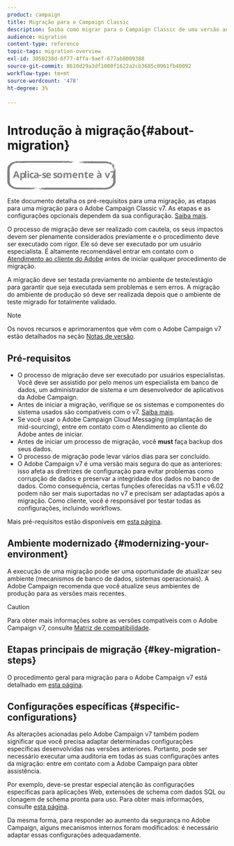 ```yaml
---
product: campaign
title: Migração para o Campaign Classic
description: Saiba como migrar para o Campaign Classic de uma versão anterior do Campaign
audience: migration
content-type: reference
topic-tags: migration-overview
exl-id: 3050238d-6f77-4ffa-9aef-677ab8009388
source-git-commit: 8610d29a3df1080f1622a2cb3685c0961fb40092
workflow-type: tm+mt
source-wordcount: '478'
ht-degree: 3%

---
```


# Introdução à migração{#about-migration}

![](../../assets/v7-only.svg)

Este documento detalha os pré-requisitos para uma migração, as etapas para uma migração para o Adobe Campaign Classic v7. As etapas e as configurações opcionais dependem da sua configuração. [Saiba mais](../../migration/using/general-configurations.md).

O processo de migração deve ser realizado com cautela, os seus impactos devem ser plenamente considerados previamente e o procedimento deve ser executado com rigor. Ele só deve ser executado por um usuário especialista. É altamente recomendável entrar em contato com o [Atendimento ao cliente do Adobe](https://helpx.adobe.com/br/enterprise/admin-guide.html/enterprise/using/support-for-experience-cloud.ug.html) antes de iniciar qualquer procedimento de migração.

A migração deve ser testada previamente no ambiente de teste/estágio para garantir que seja executada sem problemas e sem erros. A migração do ambiente de produção só deve ser realizada depois que o ambiente de teste migrado for totalmente validado.

>[!NOTE]
>
>Os novos recursos e aprimoramentos que vêm com o Adobe Campaign v7 estão detalhados na seção [Notas de versão](../../rn/using/latest-release.md).


## Pré-requisitos

* O processo de migração deve ser executado por usuários especialistas. Você deve ser assistido por pelo menos um especialista em banco de dados, um administrador de sistema e um desenvolvedor de aplicativos da Adobe Campaign.
* Antes de iniciar a migração, verifique se os sistemas e componentes do sistema usados são compatíveis com o v7. [Saiba mais](../../rn/using/compatibility-matrix.md).
* Se você usar o Adobe Campaign Cloud Messaging (implantação de mid-sourcing), entre em contato com o Atendimento ao cliente do Adobe antes de iniciar.
* Antes de iniciar um processo de migração, você **must** faça backup dos seus dados.
* O processo de migração pode levar vários dias para ser concluído.
* O Adobe Campaign v7 é uma versão mais segura do que as anteriores: isso afeta as diretrizes de configuração para evitar problemas como corrupção de dados e preservar a integridade dos dados no banco de dados. Como consequência, certas funções oferecidas na v5.11 e v6.02 podem não ser mais suportadas no v7 e precisam ser adaptadas após a migração. Como cliente, você é responsável por testar todas as configurações, incluindo workflows.

Mais pré-requisitos estão disponíveis em [esta página](../../migration/using/before-starting-migration.md).


## Ambiente modernizado {#modernizing-your-environment}

A execução de uma migração pode ser uma oportunidade de atualizar seu ambiente (mecanismos de banco de dados, sistemas operacionais). A Adobe Campaign recomenda que você atualize seus ambientes de produção para as versões mais recentes.

>[!CAUTION]
>
>Para obter mais informações sobre as versões compatíveis com o Adobe Campaign v7, consulte [Matriz de compatibilidade](../../rn/using/compatibility-matrix.md).

## Etapas principais de migração {#key-migration-steps}

O procedimento geral para migração para o Adobe Campaign v7 está detalhado em [esta página](../../migration/using/before-starting-migration.md).


## Configurações específicas {#specific-configurations}

As alterações acionadas pelo Adobe Campaign v7 também podem significar que você precisa adaptar determinadas configurações específicas desenvolvidas nas versões anteriores. Portanto, pode ser necessário executar uma auditoria em todas as suas configurações antes da migração: entre em contato com a Adobe Campaign para obter assistência.

Por exemplo, deve-se prestar especial atenção às configurações específicas para aplicações Web, extensões de schema com dados SQL ou clonagem de schema pronta para uso. Para obter mais informações, consulte [esta página](../../migration/using/configuring-your-platform.md).

Da mesma forma, para responder ao aumento da segurança no Adobe Campaign, alguns mecanismos internos foram modificados: é necessário adaptar essas configurações adequadamente.

